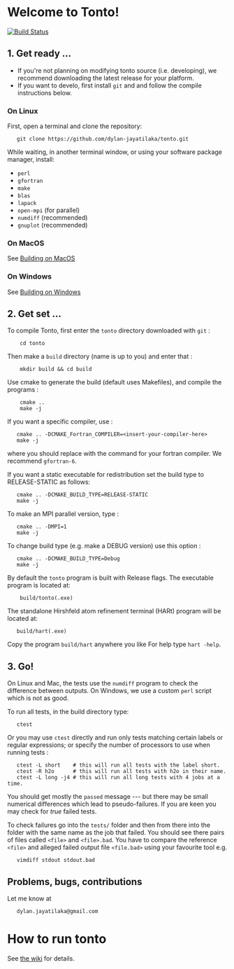 # Welcome to Tonto!
[![Build Status](https://travis-ci.org/dylan-jayatilaka/tonto.svg?branch=master)](https://travis-ci.org/dylan-jayatilaka/tonto)

## 1. Get ready ...

* If you're not planning on modifying tonto source (i.e. developing), we recommend 
downloading the latest release for your platform.
* If you want to develo, first install `git` and 
  and follow the compile instructions below.

### On Linux

First, open a terminal and clone the repository:

```
   git clone https://github.com/dylan-jayatilaka/tonto.git
```

While waiting, in another terminal window, or using your
software package manager, install:

* `perl`
* `gfortran`
* `make`
* `blas` 
* `lapack` 
* `open-mpi` (for parallel)
* `numdiff` (recommended)
* `gnuplot` (recommended)

### On MacOS

See [Building on MacOS](https://github.com/dylan-jayatilaka/tonto/wiki/Building-on-MacOS)

### On Windows

See [Building on Windows](https://github.com/dylan-jayatilaka/tonto/wiki/Building-on-Windows)

## 2. Get set ...

To compile Tonto, first enter the `tonto` directory downloaded with
`git` :

```
    cd tonto
```

Then make a `build` directory (name is up to you) and enter that :

```
    mkdir build && cd build
```

Use cmake to generate the build (default uses Makefiles), and compile the programs :

```
    cmake ..
    make -j
```

If you want a specific compiler, use :

```
   cmake .. -DCMAKE_Fortran_COMPILER=<insert-your-compiler-here>
   make -j
```

where you should replace <insert-your-compiler-here> with the
command for your fortran compiler. We recommend `gfortran-6`.

If you want a static executable for redistribution set the build type
to RELEASE-STATIC as follows:

```
   cmake .. -DCMAKE_BUILD_TYPE=RELEASE-STATIC
   make -j
```

To make an MPI parallel version, type :

```
   cmake .. -DMPI=1
   make -j
```

To change build type (e.g. make a DEBUG version) use this option :

```
   cmake .. -DCMAKE_BUILD_TYPE=Debug
   make -j
```

By default the `tonto` program is built with Release flags.
The executable program is located at:

```
    build/tonto(.exe)
```

The standalone Hirshfeld atom refinement terminal
(HARt) program will be located at:

```
   build/hart(.exe)
```

Copy the program `build/hart` anywhere you like 
For help type `hart -help`.

## 3. Go!

On Linux and Mac, the tests use the `numdiff` program
to check the difference between outputs. On Windows, we
use a custom `perl` script which is not as good.

To run all tests, in the build directory type:
```
   ctest
```
Or you may use `ctest` directly and run only tests matching
certain labels or regular expressions; or specify the number 
of processors to use when running tests :
```
   ctest -L short    # this will run all tests with the label short.
   ctest -R h2o      # this will run all tests with h2o in their name.
   ctest -L long -j4 # this will run all long tests with 4 jobs at a time.
```

You should get mostly the `passed` message --- but there may be small
numerical differences which lead to pseudo-failures. If you are keen
you may check for *true* failed tests.

To check failures go into the `tests/` folder and then from there into the
folder with the same name as the job that failed. You should see there
pairs of files called `<file>` and `<file>.bad`. You have to compare
the reference `<file>` and alleged failed output file `<file.bad>`
using your favourite tool e.g.

```
   vimdiff stdout stdout.bad
```

## Problems, bugs, contributions

Let me know at

```
   dylan.jayatilaka@gmail.com
```

# How to run tonto

See [the wiki](https://github.com/dylan-jayatilaka/tonto/wiki/How-to-run-tonto) for details.
